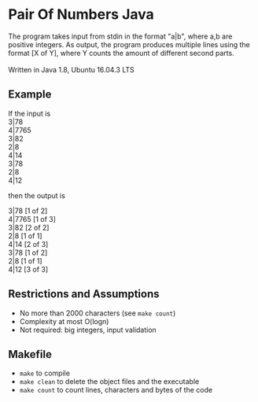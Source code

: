 # Pair Of Numbers Java
The program takes input from stdin in the format "a|b", where a,b are positive integers. As output, the program produces 
multiple lines using the format [X of Y], where Y counts the amount of different second parts.<br/><br/>
Written in Java 1.8, Ubuntu 16.04.3 LTS

## Example
If the input is<br/>
3|78 <br/>
4|7765<br/>
3|82<br/>
2|8<br/>
4|14<br/>
3|78<br/>
2|8<br/>
4|12<br/>

then the output is

3|78 [1 of 2] <br/>
4|7765 [1 of 3] <br/>
3|82 [2 of 2]<br/>
2|8 [1 of 1] <br/>
4|14 [2 of 3] <br/>
3|78 [1 of 2] <br/>
2|8 [1 of 1] <br/>
4|12 [3 of 3] <br/>

## Restrictions and Assumptions
- No more than 2000 characters (see `make count`)
- Complexity at most O(logn)
- Not required: big integers, input validation

## Makefile
- `make` to compile
- `make clean` to delete the object files and the executable 
- `make count` to count lines, characters and bytes of the code
